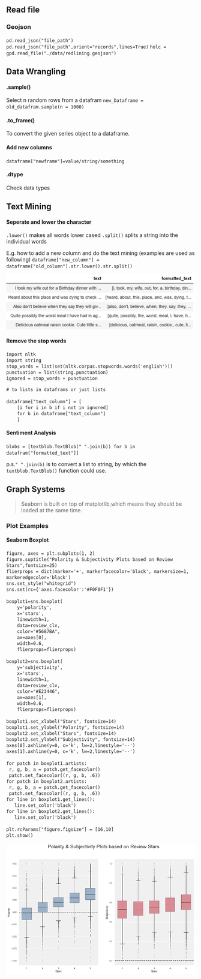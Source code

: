## Read file
### Geojson
`pd.read_json("file_path")`
`pd.read_json("file_path",orient="records",lines=True)`
`holc = gpd.read_file("./data/redlining.geojson")`
##
## Data Wrangling
#### .sample()
Select n random rows from a datafram
`new_Dataframe = old_datafram.sample(n = 1000)`
#### .to_frame()
To convert the given series object to a dataframe.
#### Add new columns
`dataframe["newframe"]=value/string/something`
#### .dtype
Check data types

##
##
## Text Mining
#### Seperate and lower the character
`.lower()` makes all words lower cased
`.split()` splits a string into the individual words

E.g. how to add a new column and do the text mining (examples are used as following)
`dataframe["new_column"] = dataframe["old_column"].str.lower().str.split()`

![alt text](https://github.com/ShaunZhxiong/Coding-Exp/blob/main/Pics/FireShot%20Capture%20010%20-%20assignment-4%20-%20Jupyter%20Notebook%20-%20localhost.png?raw=true)

#### Remove the stop words
```
import nltk
import string
stop_words = list(set(nltk.corpus.stopwords.words('english')))
punctuation = list(string.punctuation)
ignored = stop_words + punctuation
```
```
# to lists in dataframs or just lists

dataframe["text_column"] = [
    [i for i in b if i not in ignored] 
    for b in dataframe["text_column"]
    ]
```
#### Sentiment Analysis
`blobs = [textblob.TextBlob(" ".join(b)) for b in datafram["formatted_text"]]`

p.s.`" ".join(b)` is to convert a list to string, by which the `textblob.TextBlob()` function could use.
##
## Graph Systems
>Seaborn is built on top of matplotlib,which means they should be loaded at the same time.
### Plot Examples
#### Seaborn Boxplot
```
figure, axes = plt.subplots(1, 2)
figure.suptitle("Polarity & Subjectivity Plots based on Review Stars",fontsize=25)
flierprops = dict(marker='+', markerfacecolor='black', markersize=1, markeredgecolor='black')
sns.set_style("whitegrid")
sns.set(rc={'axes.facecolor':'#F0F0F1'})

boxplot1=sns.boxplot(
    y='polarity', 
    x='stars', 
    linewidth=1,
    data=review_clv, 
    color="#5687BA",
    ax=axes[0],
    width=0.6,
    flierprops=flierprops)

boxplot2=sns.boxplot(
    y='subjectivity', 
    x='stars', 
    linewidth=1,
    data=review_clv, 
    color="#E23446",
    ax=axes[1],
    width=0.6,
    flierprops=flierprops)

boxplot1.set_xlabel("Stars", fontsize=14)
boxplot1.set_ylabel("Polarity", fontsize=14)
boxplot2.set_xlabel("Stars", fontsize=14)
boxplot2.set_ylabel("Subjectivity", fontsize=14)
axes[0].axhline(y=0, c='k', lw=2,linestyle='--') 
axes[1].axhline(y=0, c='k', lw=2,linestyle='--') 

for patch in boxplot1.artists:
 r, g, b, a = patch.get_facecolor()
 patch.set_facecolor((r, g, b, .6))
for patch in boxplot2.artists:
 r, g, b, a = patch.get_facecolor()
 patch.set_facecolor((r, g, b, .6))
for line in boxplot1.get_lines():
   line.set_color('black')
for line in boxplot2.get_lines():
   line.set_color('black')

plt.rcParams["figure.figsize"] = [16,10]
plt.show()
```
![alt text](https://github.com/ShaunZhxiong/Coding-Exp/blob/main/Pics/seaborn_boxplots.png?raw=true)